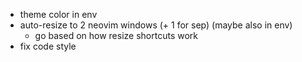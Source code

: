 - theme color in env
- auto-resize to 2 neovim windows (+ 1 for sep) (maybe also in env)
	- go based on how resize shortcuts work
- fix code style
